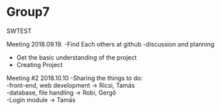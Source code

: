 # Group7
SWTEST

Meeting 2018.09.19.
-Find Each others at github
-discussion and planning
  - Get the basic understanding of the project
  - Creating Project

Meeting #2 2018.10.10
-Sharing the things to do:  
  -front-end, web development -> Ricsi, Tamás  
  -database, file handling -> Robi, Gergő  
  -Login module -> Tamás  
